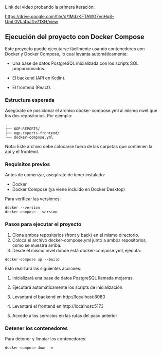 Link del video probando la primera iteración:

https://drive.google.com/file/d/1MdzKFTAWG7vnHq8-UmL0VfJ4bJDv71XH/view

## Ejecución del proyecto con Docker Compose
Este proyecto puede ejecutarse fácilmente usando contenedores con Docker y Docker Compose, lo cual levanta automáticamente:

- Una base de datos PostgreSQL inicializada con los scripts SQL proporcionados.

- El backend (API en Kotlin).

- El frontend (React).

### Estructura esperada
Asegúrate de posicionar el archivo docker-compose.yml al mismo nivel que los dos repositorios. Por ejemplo:
```
.
├── OGP-REPORTS/
├── ogp-reports-frontend/
└── docker-compose.yml
```
Nota: Este archivo debe colocarse fuera de las carpetas que contienen la api y el frontend.

### Requisitos previos
Antes de comenzar, asegúrate de tener instalado:

- Docker
- Docker Compose (ya viene incluido en Docker Desktop)

Para verificar las versiones:
```
docker --version
docker-compose --version
```

### Pasos para ejecutar el proyecto
1. Clona ambos repositorios (front y back) en el mismo directorio.
2. Coloca el archivo docker-compose.yml junto a ambos repositorios, como se muestra arriba.
3. Desde el mismo nivel donde está docker-compose.yml, ejecuta:
```
docker-compose up --build
```
Esto realizará las siguientes acciones:
  1. Inicializará una base de datos PostgreSQL llamada mojarras.
  2. Ejecutará automáticamente los scripts de inicialización.
  3. Levantará el backend en http://localhost:8080
  4. Levantará el frontend en http://localhost:5173

4. Accede a los servicios en las rutas del paso anterior

### Detener los contenedores
Para detener y limpiar los contenedores:
```
docker-compose down -v
```